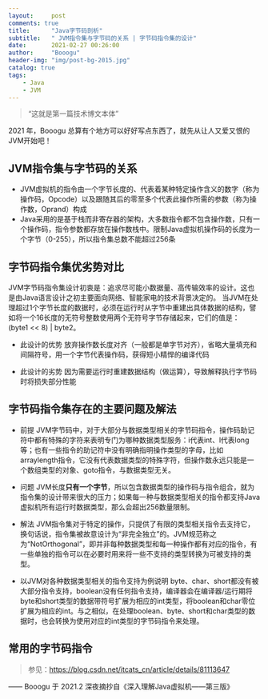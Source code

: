 ```yaml
---
layout:     post
comments: true
title:      "Java字节码剖析"
subtitle:   " JVM指令集与字节码的关系 | 字节码指令集的设计"
date:       2021-02-27 00:26:00
author:     "Booogu"
header-img: "img/post-bg-2015.jpg"
catalog: true
tags:
    - Java
    - JVM
---
```


> “这就是第一篇技术博文本体”



2021 年，Booogu 总算有个地方可以好好写点东西了，就先从让人又爱又恨的JVM开始吧！


<p id = "build"></p>

## JVM指令集与字节码的关系

* JVM虚拟机的指令由一个字节长度的、代表着某种特定操作含义的数字（称为操作码，Opcode）以及跟随其后的零至多个代表此操作所需的参数（称为操作数，Oprand）构成
* Java采用的是基于栈而非寄存器的架构，大多数指令都不包含操作数，只有一个操作码，指令参数都存放在操作数栈中。限制Java虚拟机操作码的长度为一个字节（0-255），所以指令集总数不能超过256条

## 字节码指令集优劣势对比
JVM字节码指令集设计初衷是：追求尽可能小数据量、高传输效率的设计。这也是由Java语言设计之初主要面向网络、智能家电的技术背景决定的。
当JVM在处理超过1个字节长度的数据时，必须在运行时从字节中重建出具体数据的结构，譬如将一个16长度的无符号整数使用两个无符号字节存储起来，它们的值是： (byte1 << 8) | byte2。

* 此设计的优势
放弃操作数长度对齐（一般都是单字节对齐），省略大量填充和间隔符号，用一个字节代表操作码，获得短小精悍的编译代码

* 此设计的劣势
因为需要运行时重建数据结构（做运算），导致解释执行字节码时将损失部分性能

## 字节码指令集存在的主要问题及解法
* 前提
JVM字节码中，对于大部分与数据类型相关的字节码指令，操作码助记符中都有特殊的字符来表明专门为哪种数据类型服务：i代表int、l代表long等；也有一些指令的助记符中没有明确指明操作类型的字母，比如arraylength指令，它没有代表数据类型的特殊字符，但操作数永远只能是一个数组类型的对象、goto指令，与数据类型无关。

* 问题
JVM长度**只有一个字节**，所以包含数据类型的操作码与指令组合，就为指令集的设计带来很大的压力；如果每一种与数据类型相关的指令都支持Java虚拟机所有运行时数据类型，那么会超出256数量限制。

* 解法
JVM指令集对于特定的操作，只提供了有限的类型相关指令去支持它，换句话说，指令集被故意设计为“非完全独立”的。JVM规范称之为“NotOrthogonal”，即并非每种数据类型和每一种操作都有对应的指令，有一些单独的指令可以在必要时用来将一些不支持的类型转换为可被支持的类型。

* 以JVM对各种数据类型相关的指令支持为例说明
byte、char、short都没有被大部分指令支持，boolean没有任何指令支持，编译器会在编译器/运行期将byte和short类型的数据带符号扩展为相应的int类型，将boolean和char零位扩展为相应的int。与之相似，在处理boolean、byte、short和char类型的数据时，也会转换为使用对应的int类型的字节码指令来处理。

## 常用的字节码指令

> 参见：https://blog.csdn.net/itcats_cn/article/details/81113647

—— Booogu 于 2021.2 深夜摘抄自《深入理解Java虚拟机——第三版》 